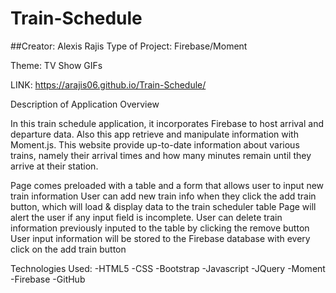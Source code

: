 # Train-Schedule
##Creator: Alexis Rajis
Type of Project: Firebase/Moment

Theme: TV Show GIFs

 LINK:
  https://arajis06.github.io/Train-Schedule/
  
  

Description of Application
Overview

In this train schedule application, it incorporates Firebase to host arrival and departure data. Also this app retrieve and manipulate information with Moment.js. This website provide up-to-date information about various trains, namely their arrival times and how many minutes remain until they arrive at their station.


Page comes preloaded with a table and a form that allows user to input new train information 
User can add new train info when they click the add train button, which will load & display data to the train scheduler table
Page will alert the user if any input field is incomplete.
User can delete train information previously inputed to the table by clicking the remove button 
User input information will be stored to the Firebase database with every click on the add train button

Technologies Used:
-HTML5
-CSS
-Bootstrap
-Javascript
-JQuery
-Moment
-Firebase
-GitHub

